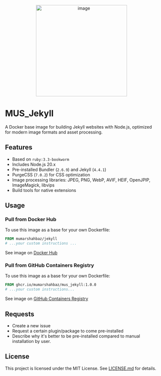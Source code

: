 <div align="center"><img width="300" height="300" alt="image" src="https://github.com/user-attachments/assets/01764d3d-50d5-4246-9401-bacec5cec590" /></div>

# MUS_Jekyll

A Docker base image for building Jekyll websites with Node.js, optimized for modern image formats and asset processing.

## Features

- Based on `ruby:3.3-bookworm`
- Includes Node.js 20.x
- Pre-installed Bundler (`2.6.9`) and Jekyll (`4.4.1`)
- PurgeCSS (`7.0.2`) for CSS optimization
- Image processing libraries: JPEG, PNG, WebP, AVIF, HEIF, OpenJPIP, ImageMagick, libvips
- Build tools for native extensions

## Usage

### Pull from Docker Hub
To use this image as a base for your own Dockerfile:

```dockerfile
FROM mumarshahbaz/jekyll
# ...your custom instructions ...
```

See image on [Docker Hub](https://hub.docker.com/repository/docker/mumarshahbaz/jekyll)

### Pull from GitHub Containers Registry
To use this image as a base for your own Dockerfile:

```dockerfile
FROM ghcr.io/mumarshahbaz/mus_jekyll:1.0.0
# ...your custom instructions...
```

See image on [GitHub Containers Registry](https://github.com/MUmarShahbaz/MUS_Jekyll/pkgs/container/mus_jekyll)

## Requests

- Create a new issue
- Request a certain plugin/package to come pre-installed
- Describe why it's better to be pre-installed compared to manual installation by user.

## License

This project is licensed under the MIT License. See [LICENSE.md](LICENSE.md) for details.